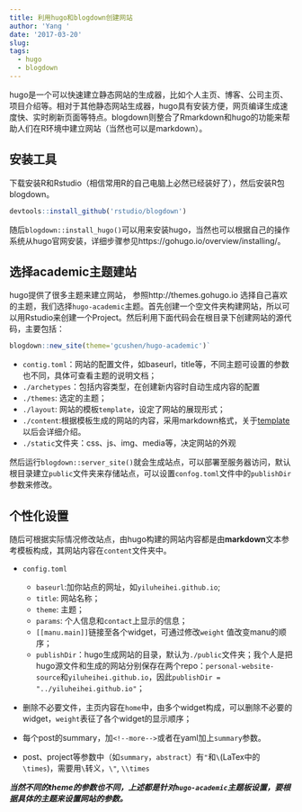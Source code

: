 ```yaml
---
title: 利用hugo和blogdown创建网站
author: 'Yang '
date: '2017-03-20'
slug: 
tags:
  - hugo
  - blogdown
---
```



hugo是一个可以快速建立静态网站的生成器，比如个人主页、博客、公司主页、项目介绍等。相对于其他静态网站生成器，hugo具有安装方便，网页编译生成速度快、实时刷新页面等特点。blogdown则整合了Rmarkdown和hugo的功能来帮助人们在R环境中建立网站（当然也可以是markdown）。<!--more-->

## 安装工具

下载安装R和Rstudio（相信常用R的自己电脑上必然已经装好了），然后安装R包blogdown。

```r
devtools::install_github('rstudio/blogdown')
```

随后`blogdown::install_hugo()`可以用来安装hugo，当然也可以根据自己的操作系统从hugo官网安装，详细步骤参见https://gohugo.io/overview/installing/。


## 选择academic主题建站

hugo提供了很多主题来建立网站， 参照http://themes.gohugo.io 选择自己喜欢的主题，我们选择`hugo-academic`主题。首先创建一个空文件夹构建网站，所以可以用Rstudio来创建一个Project。然后利用下面代码会在根目录下创建网站的源代码，主要包括：

 ```r
 blogdown::new_site(theme='gcushen/hugo-academic')` 
```
- `contig.toml`：网站的配置文件，如baseurl，title等，不同主题可设置的参数也不同，具体可查看主题的说明文档；
- `./archetypes`：包括内容类型，在创建新内容时自动生成内容的配置
- `./themes`: 选定的主题；
- `./layout`: 网站的模板`template`，设定了网站的展现形式；
- `./content`:根据模板生成的网站的内容，采用markdown格式，关于[template](https://gohugo.io/templates/overview/)以后会详细介绍。
- `./static`文件夹：css、js、img、media等，决定网站的外观


然后运行`blogdown::server_site()`就会生成站点，可以部署至服务器访问，默认根目录建立`public`文件夹来存储站点，可以设置`confog.toml`文件中的`publishDir`参数来修改。


## 个性化设置

随后可根据实际情况修改站点，由hugo构建的网站内容都是由**markdown**文本参考模板构成，其网站内容在`content`文件夹中。

- `config.toml`
  - `baseurl`:加你站点的网址，如`yiluheihei.github.io`;
  - `title`: 网站名称；
  - `theme`: 主题；
  - `params`: 个人信息和`contact`上显示的信息；
  - `[[manu.main]]`链接至各个widget，可通过修改`weight`
值改变manu的顺序；
  - `publishDir`：hugo生成网站的目录，默认为`./public`文件夹；我个人是把hugo源文件和生成的网站分别保存在两个repo：`personal-website-source`和`yiluheihei.github.io`，因此`publishDir = "../yiluheihei.github.io"`；

- 删除不必要文件，主页内容在`home`中，由多个widget构成，可以删除不必要的widget，`weight`表征了各个widget的显示顺序；

- 每个post的summary，加<code>&#60;&#33;&#45;&#45;more&#45;&#45;&#62;</code>或者在yaml加上`summary`参数。

- post、project等参数中（如`summary`，`abstract`）有`"`和`\`(LaTex中的`\times`)，需要用`\`转义，`\"`, `\\times`

<i>**当然不同的theme的参数也不同，上述都是针对`hugo-academic`主题板设置，要根据具体的主题来设置网站的参数。**</i>





